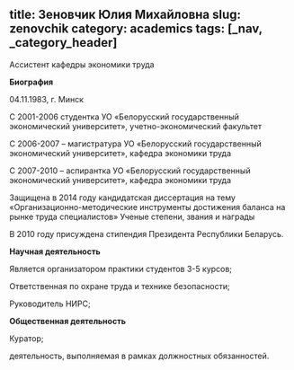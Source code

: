 title: Зеновчик Юлия Михайловна
slug: zenovchik
category: academics
tags: [_nav, _category_header]
---

Ассистент кафедры экономики труда

__Биография__

04.11.1983, г. Минск

С 2001-2006 студентка УО «Белорусский государственный экономический университет», учетно-экономический факультет

С 2006-2007 – магистратура УО «Белорусский государственный экономический университет», кафедра экономики труда

С 2007-2010 – аспирантка УО «Белорусский государственный экономический университет», кафедра экономики труда

Защищена в 2014 году кандидатская диссертация на тему «Организационно-методические инструменты достижения баланса на рынке труда специалистов»
Ученые степени, звания и награды

В 2010 году присуждена стипендия Президента Республики Беларусь.

__Научная деятельность__

Является организатором практики студентов 3-5 курсов;

Ответственная по охране труда и технике безопасности;

Руководитель НИРС;


__Общественная деятельность__

Куратор;

деятельность, выполняемая в рамках должностных обязанностей.
